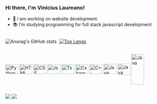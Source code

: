 ### Hi there, I'm Vinícius Laureano!

- 🔭 I am working on website development.
- 📚 I’m studying programming for full stack javascript development

##
![Anurag's GitHub stats](https://github-readme-stats.vercel.app/api?username=LauVii13&show_icons=true&theme=github_dark&hide_border=true) &nbsp;[![Top Langs](https://github-readme-stats.vercel.app/api/top-langs/?username=LauVii13&layout=compact&langs_count=8&theme=github_dark&hide_border=true)](https://github.com/LauVii13/github-readme-stats)

<div style="display: inline_block"><br>
  <img align="center" alt="Python" height="30" width="40" src="https://cdn.jsdelivr.net/gh/devicons/devicon/icons/python/python-original.svg">
  
  <img align="center" alt="HTML" height="30" width="40" src="https://cdn.jsdelivr.net/gh/devicons/devicon/icons/html5/html5-original.svg">
  <img align="center" alt="CSS" height="30" width="40" src="https://cdn.jsdelivr.net/gh/devicons/devicon/icons/css3/css3-original.svg">
  <img align="center" alt="Js" height="30" width="40" src="https://cdn.jsdelivr.net/gh/devicons/devicon/icons/javascript/javascript-original.svg">
  <img align="center" alt="Ts" height="30" width="40" src="https://cdn.jsdelivr.net/gh/devicons/devicon/icons/typescript/typescript-original.svg">
  
  <img align="center" alt="Csharp" height="30" width="40" src="https://cdn.jsdelivr.net/gh/devicons/devicon/icons/csharp/csharp-original.svg"> 
  <img align="center" alt="C++" height="30" width="40" src="https://cdn.jsdelivr.net/gh/devicons/devicon/icons/c/c-original.svg"> 
  <img align="center" alt="Java" height="32" width="40" src="https://cdn.jsdelivr.net/gh/devicons/devicon/icons/java/java-plain.svg"> 
  
  <img align="center" alt="Java" height="35" width="40" src="https://cdn.jsdelivr.net/gh/devicons/devicon/icons/php/php-plain.svg"> 
  <img align="center" alt="Java" height="95" width="40" src="https://cdn.jsdelivr.net/gh/devicons/devicon/icons/mysql/mysql-original-wordmark.svg">
</div>

##
<div>
  <a href = "mailto:viniciusglaureano@gmail.com"><img src="https://img.shields.io/badge/-Gmail-%23333?style=for-the-badge&logo=gmail&logoColor=white" target="_blank"></a>
  <a href="https://www.linkedin.com/in/vinícius-gabriel-laureano/" target="_blank"><img src="https://img.shields.io/badge/-LinkedIn-%230077B5?style=for-the-badge&logo=linkedin&logoColor=white" target="_blank"></a> 
</div>
